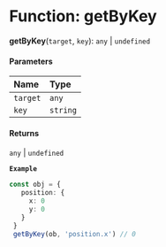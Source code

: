 # Function: getByKey

**getByKey**(`target`, `key`): `any` | `undefined`

#### Parameters

| Name | Type |
| :------ | :------ |
| `target` | `any` |
| `key` | `string` |

#### Returns

`any` | `undefined`

**`Example`**

```ts
const obj = {
   position: {
     x: 0
     y: 0
   }
 }
 getByKey(ob, 'position.x') // 0
```
